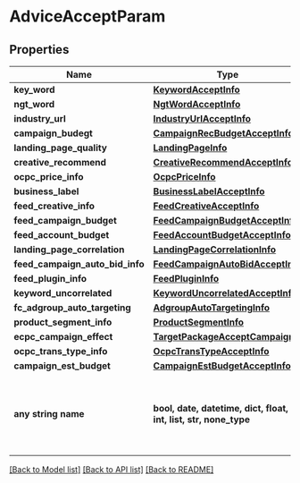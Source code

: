 # AdviceAcceptParam


## Properties
Name | Type | Description | Notes
------------ | ------------- | ------------- | -------------
**key_word** | [**KeywordAcceptInfo**](KeywordAcceptInfo.md) |  | [optional] 
**ngt_word** | [**NgtWordAcceptInfo**](NgtWordAcceptInfo.md) |  | [optional] 
**industry_url** | [**IndustryUrlAcceptInfo**](IndustryUrlAcceptInfo.md) |  | [optional] 
**campaign_budegt** | [**CampaignRecBudgetAcceptInfo**](CampaignRecBudgetAcceptInfo.md) |  | [optional] 
**landing_page_quality** | [**LandingPageInfo**](LandingPageInfo.md) |  | [optional] 
**creative_recommend** | [**CreativeRecommendAcceptInfo**](CreativeRecommendAcceptInfo.md) |  | [optional] 
**ocpc_price_info** | [**OcpcPriceInfo**](OcpcPriceInfo.md) |  | [optional] 
**business_label** | [**BusinessLabelAcceptInfo**](BusinessLabelAcceptInfo.md) |  | [optional] 
**feed_creative_info** | [**FeedCreativeAcceptInfo**](FeedCreativeAcceptInfo.md) |  | [optional] 
**feed_campaign_budget** | [**FeedCampaignBudgetAcceptInfo**](FeedCampaignBudgetAcceptInfo.md) |  | [optional] 
**feed_account_budget** | [**FeedAccountBudgetAcceptInfo**](FeedAccountBudgetAcceptInfo.md) |  | [optional] 
**landing_page_correlation** | [**LandingPageCorrelationInfo**](LandingPageCorrelationInfo.md) |  | [optional] 
**feed_campaign_auto_bid_info** | [**FeedCampaignAutoBidAcceptInfo**](FeedCampaignAutoBidAcceptInfo.md) |  | [optional] 
**feed_plugin_info** | [**FeedPluginInfo**](FeedPluginInfo.md) |  | [optional] 
**keyword_uncorrelated** | [**KeywordUncorrelatedAcceptInfo**](KeywordUncorrelatedAcceptInfo.md) |  | [optional] 
**fc_adgroup_auto_targeting** | [**AdgroupAutoTargetingInfo**](AdgroupAutoTargetingInfo.md) |  | [optional] 
**product_segment_info** | [**ProductSegmentInfo**](ProductSegmentInfo.md) |  | [optional] 
**ecpc_campaign_effect** | [**TargetPackageAcceptCampaign**](TargetPackageAcceptCampaign.md) |  | [optional] 
**ocpc_trans_type_info** | [**OcpcTransTypeAcceptInfo**](OcpcTransTypeAcceptInfo.md) |  | [optional] 
**campaign_est_budget** | [**CampaignEstBudgetAcceptInfo**](CampaignEstBudgetAcceptInfo.md) |  | [optional] 
**any string name** | **bool, date, datetime, dict, float, int, list, str, none_type** | any string name can be used but the value must be the correct type | [optional]

[[Back to Model list]](../README.md#documentation-for-models) [[Back to API list]](../README.md#documentation-for-api-endpoints) [[Back to README]](../README.md)



